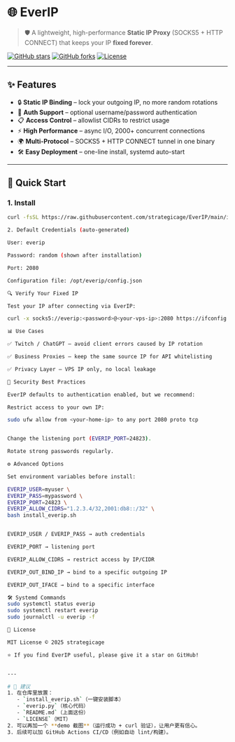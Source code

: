 # 🌐 EverIP

> 🛡️ A lightweight, high-performance **Static IP Proxy** (SOCKS5 + HTTP CONNECT) that keeps your IP **fixed forever**.

[![GitHub stars](https://img.shields.io/github/stars/strategicage/EverIP?style=flat&logo=github)](https://github.com/strategicage/EverIP/stargazers)
[![GitHub forks](https://img.shields.io/github/forks/strategicage/EverIP?style=flat&logo=github)](https://github.com/strategicage/EverIP/network/members)
[![License](https://img.shields.io/github/license/strategicage/EverIP)](LICENSE)

---

## ✨ Features

- 🔒 **Static IP Binding** – lock your outgoing IP, no more random rotations  
- 🔑 **Auth Support** – optional username/password authentication  
- 📋 **Access Control** – allowlist CIDRs to restrict usage  
- ⚡ **High Performance** – async I/O, 2000+ concurrent connections  
- 🌍 **Multi-Protocol** – SOCKS5 + HTTP CONNECT tunnel in one binary  
- 🛠️ **Easy Deployment** – one-line install, systemd auto-start  

---

## 🚀 Quick Start

### 1. Install
```bash
curl -fsSL https://raw.githubusercontent.com/strategicage/EverIP/main/install_everip.sh | bash

2. Default Credentials (auto-generated)

User: everip

Password: random (shown after installation)

Port: 2080

Configuration file: /opt/everip/config.json

🔍 Verify Your Fixed IP

Test your IP after connecting via EverIP:

curl -x socks5://everip:<password>@<your-vps-ip>:2080 https://ifconfig.me

📊 Use Cases

✅ Twitch / ChatGPT – avoid client errors caused by IP rotation

✅ Business Proxies – keep the same source IP for API whitelisting

✅ Privacy Layer – VPS IP only, no local leakage

🔐 Security Best Practices

EverIP defaults to authentication enabled, but we recommend:

Restrict access to your own IP:

sudo ufw allow from <your-home-ip> to any port 2080 proto tcp


Change the listening port (EVERIP_PORT=24823).

Rotate strong passwords regularly.

⚙️ Advanced Options

Set environment variables before install:

EVERIP_USER=myuser \
EVERIP_PASS=mypassword \
EVERIP_PORT=24823 \
EVERIP_ALLOW_CIDRS="1.2.3.4/32,2001:db8::/32" \
bash install_everip.sh


EVERIP_USER / EVERIP_PASS → auth credentials

EVERIP_PORT → listening port

EVERIP_ALLOW_CIDRS → restrict access by IP/CIDR

EVERIP_OUT_BIND_IP → bind to a specific outgoing IP

EVERIP_OUT_IFACE → bind to a specific interface

🛠️ Systemd Commands
sudo systemctl status everip
sudo systemctl restart everip
sudo journalctl -u everip -f

📜 License

MIT License © 2025 strategicage

⭐ If you find EverIP useful, please give it a star on GitHub!


---

# 📌 建议
1. 在仓库里放置：
   - `install_everip.sh`（一键安装脚本）  
   - `everip.py`（核心代码）  
   - `README.md`（上面这份）  
   - `LICENSE`（MIT）  
2. 可以再加一个 **demo 截图**（运行成功 + curl 验证），让用户更有信心。  
3. 后续可以加 GitHub Actions CI/CD（例如自动 lint/构建）。  
